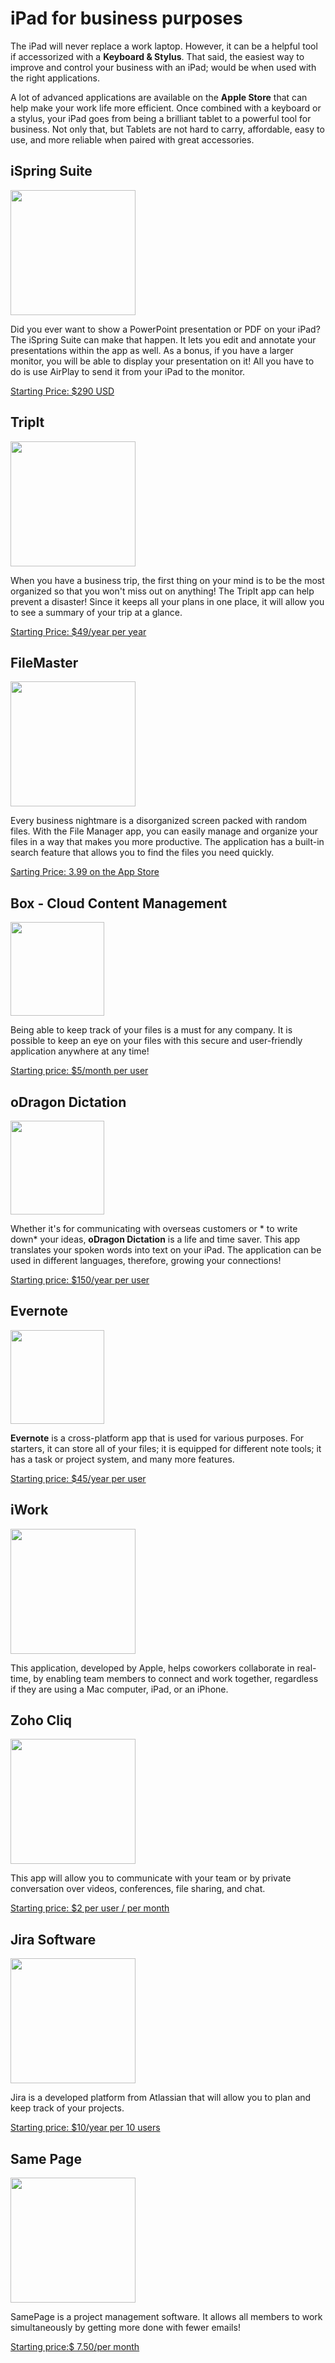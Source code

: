 
# iPad for business purposes

The iPad will never replace a work laptop. However, it can be a helpful tool if accessorized with a **Keyboard & Stylus**. That said, the easiest way to improve and control your business with an iPad; would be when used with the right applications. 

A lot of advanced applications are available on the **Apple Store** that can help make your work life more efficient. Once combined with a keyboard or a stylus, your iPad goes from being a brilliant tablet to a powerful tool for business. Not only that, but Tablets are not hard to carry, affordable, easy to use, and more reliable when paired with great accessories. 

## iSpring Suite

<img src="https://upload.wikimedia.org/wikipedia/commons/thumb/0/02/ISpring_Logo.PNG/220px-ISpring_Logo.PNG" width="200">

Did you ever want to show a PowerPoint presentation or PDF on your iPad? The iSpring Suite can make that happen. It lets you edit and annotate your presentations within the app as well. As a bonus, if you have a larger monitor, you will be able to display your presentation on it! All you have to do is use AirPlay to send it from your iPad to the monitor.

[Starting Price: $290 USD](https://www.ispringsolutions.com/ispring-suite)

## TripIt

<img src="https://www.tripit.com/web/wp-content/uploads/sites/1/2018/12/logo-tripit.svg" width="200">

When you have a business trip, the first thing on your mind is to be the most organized so that you won't miss out on anything! The TripIt app can help prevent a disaster! Since it keeps all your plans in one place, it will allow you to see a summary of your trip at a glance.

[Starting Price: $49/year per year](https://www.tripit.com/web/pricing/)

## FileMaster

<img src="https://is1-ssl.mzstatic.com/image/thumb/Purple114/v4/52/7d/dc/527ddcea-3e5e-a6b3-2174-b8b11db8cd02/AppIcon-0-1x_U007emarketing-0-85-220-9.png/1200x630wa.png" width="200">

Every business nightmare is a disorganized screen packed with random files. With the File Manager app, you can easily manage and organize your files in a way that makes you more productive. The application has a built-in search feature that allows you to find the files you need quickly.

[Sarting Price: 3.99 on the App Store](https://apps.apple.com/ca/app/filemaster-privacy-protection/id582219355#?platform=ipad)

## Box - Cloud Content Management

<img src="https://upload.wikimedia.org/wikipedia/commons/thumb/5/57/Box%2C_Inc._logo.svg/langfr-560px-Box%2C_Inc._logo.svg.png" width="150">

Being able to keep track of your files is a must for any company. 
It is possible to keep an eye on your files with this secure and user-friendly application anywhere at any time! 

[Starting price: $5/month per user](https://www.box.com/pricing)

## oDragon Dictation

<img src="https://upload.wikimedia.org/wikipedia/commons/c/c6/Dragon_Naturally_Speaking_Logo.png" width="150">

Whether it's for communicating with overseas customers or * to write down* your ideas, **oDragon Dictation** is a life and time saver. 
This app translates your spoken words into text on your iPad. The application can be used in different languages, therefore, growing your connections! 

[Starting price: $150/year per user](https://shop.nuance.com/store/nuanceus/en_US/pd/productID.330332800)

## Evernote

<img src="https://upload.wikimedia.org/wikipedia/commons/thumb/4/45/Evernote.svg/langfr-220px-Evernote.svg.png" width="150">

**Evernote** is a cross-platform app that is used for various purposes. For starters, it can store all of your files; it is equipped for different note tools; it has a task or project system, and many more features. 

[Starting price: $45/year per user](https://evernote.com/intl/fr/compare-plans)

## iWork

<img src="https://upload.wikimedia.org/wikipedia/fr/0/07/150px-IWork_Logo.png" width="200">

This application, developed by Apple, helps coworkers collaborate in real-time, by enabling team members to connect and work together, regardless if they are using a Mac computer, iPad, or an iPhone. 

## Zoho Cliq

<img src="https://www.zohowebstatic.com/sites/default/files/styles/product-home-page/public/cliq-icon.png?itok=WUUj7NU6" width="200">

This app will allow you to communicate with your team or by private conversation over videos, conferences, file sharing, and chat.

[Starting price: $2 per user / per month](https://www.zoho.com/cliq/pricing.html) 

## Jira Software

<img src="https://wac-cdn.atlassian.com/dam/jcr:e348b562-4152-4cdc-8a55-3d297e509cc8/Jira%20Software-blue.svg?cdnVersion=894" width="200">

Jira is a developed platform from Atlassian that will allow you to plan and keep track of your projects. 

[Starting price: $10/year per 10 users](https://www.atlassian.com/purchase/product/jira-software)

## Same Page

<img src="https://d1ehzjfgwm4zwl.cloudfront.net/sites/default/files/samepage-logo.svg" width="200">

SamePage is a project management software. It allows all members to work simultaneously by getting more done with fewer emails!

[Starting price:$ 7.50/per month](https://www.samepage.io/pricing)
